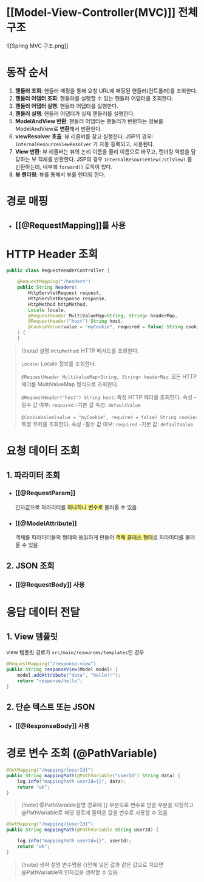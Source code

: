 # [[Model-View-Controller(MVC)]] 전체 구조

![[Spring MVC 구조.png]]

# 동작 순서

1. **핸들러 조회**: 핸들러 매핑을 통해 요청 URL에 매핑된 핸들러(컨트롤러)를 조회한다.
2. **핸들러 어댑터 조회**: 핸들러를 실행할 수 있는 핸들러 어댑터를 조회한다.
3. **핸들러 어댑터 실행**: 핸들러 어댑터를 실행한다.
4. **핸들러 실행**: 핸들러 어댑터가 실제 핸들러를 실행한다.
5. **ModelAndView 반환**: 핸들러 어댑터는 핸들러가 반환하는 정보를 ModelAndView로 **변환**해서 반환한다.
6. **viewResolver 호출**: 뷰 리졸버를 찾고 실행한다.
    JSP의 경우: `InternalResourceViewResolver` 가 자동 등록되고, 사용된다.
7. **View 반환**: 뷰 리졸버는 뷰의 논리 이름을 물리 이름으로 바꾸고, 렌더링 역할을 담당하는 뷰 객체를 반환한다.
    JSP의 경우 `InternalResourceView(JstlView)` 를 반환하는데, 내부에 `forward()` 로직이 있다.
8. **뷰 렌더링**: 뷰를 통해서 뷰를 렌더링 한다.

# 경로 매핑
- ## [[@RequestMapping]]를 사용

# HTTP Header 조회
```java
public class RequestHeaderController {

    @RequestMapping("/headers")
    public String headers(
	    HttpServletRequest request,
	    HttpServletResponse response,
	    HttpMethod httpMethod,
	    Locale locale,
		@RequestHeader MultiValueMap<String, String> headerMap,
		@RequestHeader("host") String host,
		@CookieValue(value = "myCookie", required = false) String cookie
	) {
	}
```
> [!note] 설명
> `HttpMethod`: 
> HTTP 메서드를 조회한다.
> 
> `Locale`: 
> Locale 정보를 조회한다.  
> 
> `@RequestHeader MultiValueMap<String, String> headerMap`: 
> 모든 HTTP 헤더를 MultiValueMap 형식으로 조회한다. 
> 
>`@RequestHeader("host") String host`: 
>특정 HTTP 헤더를 조회한다. 
>속성
>-필수 값 여부: `required`
>-기본 값 속성: `defaultValue`  
>
>`@CookieValue(value = "myCookie", required = false) String cookie`: 
>특정 쿠키를 조회한다.
>속성
>-필수 값 여부: `required` 
>-기본 값: `defaultValue`

# 요청 데이터 조회
## 1. 파라미터 조회
- ### [[@RequestParam]]
	인자값으로 파라미터를 <span style="background:#fff88f">하나하나 변수로</span> 불러올 수 있음
- ### [[@ModelAttribute]]
	객체를 파라미터들의 형태와 동일하게 만들어 <span style="background:#fff88f">객체 클래스 형태</span>로 파라미터를 불러올 수 있음
## 2. JSON 조회
- ### [[@RequestBody]] 사용

# 응답 데이터 전달
## 1. View 템플릿
view 템플릿 경로가 `src/main/resources/templates`인 경우
```Java
@RequestMapping("/response-view")
public String responseView(Model model) {
	model.addAttribute("data", "hello!!");
	return "response/hello";
}
```
## 2. 단순 텍스트 또는 JSON
- ### [[@ResponseBody]] 사용

# 경로 변수 조회 (@PathVariable)

```java
@GetMapping("/mapping/{userId}")
public String mappingPath(@PathVariable("userId") String data) {
    log.info("mappingPath userId={}", data);
    return "ok";
}
```
>[!note] @PathVariable설명
>경로에 {} 부분으로 변수로 받을 부분을 지정하고 @PathVariable로 해당 경로에 들어온 값을 변수로 사용할 수 있음

```java
@GetMapping("/mapping/{userId}")
public String mappingPath(@PathVariable String userId) {

    log.info("mappingPath userId={}", userId);
    return "ok";
}
```
>[!note] 생략 설명
>변수명을 {}안에 넣은 값과 같은 값으로 지으면 @PathVariable의 인자값을 생략할 수 있음
